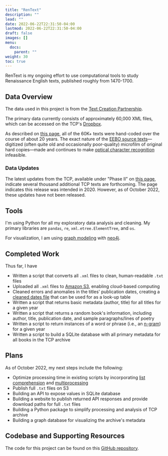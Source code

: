 ```yaml
---
title: "RenText"
description: ""
lead: ""
date: 2022-06-22T22:31:50-04:00
lastmod: 2022-06-22T22:31:50-04:00
draft: false
images: []
menu:
  docs:
    parent: ""
weight: 30
toc: true
---
```


RenText is my ongoing effort to use computational tools to study Renaissance English texts, published roughly from 1470-1700. 

## Data Overview

The data used in this project is from the [Text Creation Partnership](https://textcreationpartnership.org/tcp-texts/eebo-tcp-early-english-books-online/).

The primary data currently consists of approximately 60,000 XML files, which can be accessed on the TCP's [Dropbox](https://www.dropbox.com/sh/pfx619wnjdck2lj/AAAeQjd_dv29oPymNoKJWfEYa?dl=0).

As described on [this page](https://textcreationpartnership.org/tcp-texts/eebo-tcp-early-english-books-online/), all of the 60K+ texts were hand-coded over the course of about 20 years. The exact nature of the [EEBO source texts](https://proquest.libguides.com/eebopqp)—digitized (often quite old and occasionally poor-quality) microfilm of original hard copies—made and continues to make [optical character recognition](https://en.wikipedia.org/wiki/Optical_character_recognition) infeasible.

### Data Updates

The latest updates from the TCP, available under "Phase II" on [this page](https://textcreationpartnership.org/tcp-texts/eebo-tcp-early-english-books-online/), indicate several thousand additional TCP texts are forthcoming. The page indicates this release was intended in 2020. However, as of October 2022, these updates have not been released.

## Tools

I'm using Python for all my exploratory data analysis and cleaning. My primary libraries are `pandas`, `re`, `xml.etree.ElementTree`, and `os`.

For visualization, I am using [graph modeling](https://cambridge-intelligence.com/graph-data-modeling-101/) with [neo4j](https://neo4j.com/).

## Completed Work

Thus far, I have 

- Written a script that converts all `.xml` files to clean, human-readable `.txt` files
- Uploaded all `.xml` files to [Amazon S3](https://aws.amazon.com/s3/), enabling cloud-based computing
- Cleaned errors and anomalies in the titles' publication dates, creating a [cleaned dates file](https://raw.githubusercontent.com/redsoxfan0219/RenText/main/cleaned_tcp_nav.csv) that can be used for as a look-up table
- Written a script that returns basic metadata (author, title) for all titles for a given year
- Written a script that returns a random book's information, including author, title, publication date, and sample paragraphs/lines of poetry
- Written a script to return instances of a word or phrase (i.e., an [n-gram](https://en.wikipedia.org/wiki/N-gram)) for a given year
- Written a script to build a SQLite database with all primary metadata for all books in the TCP archive

## Plans

As of October 2022, my next steps include the following:

- Optimize processing time in existing scripts by incorporating [list comprehension](https://www.w3schools.com/python/python_lists_comprehension.asp) and [multiprocessing](https://docs.python.org/3/library/multiprocessing.html)
- Publish full `.txt` files on S3
- Building an API to expose values in SQLite database
- Building a website to publish returned API responses and provide download paths for full `.txt` files
- Building a Python package to simplify processing and analysis of TCP archive
- Building a graph database for visualizing the archive's metadata

## Codebase and Supporting Resources

The code for this project can be found on this [GitHub repository](https://github.com/redsoxfan0219/RenText).
